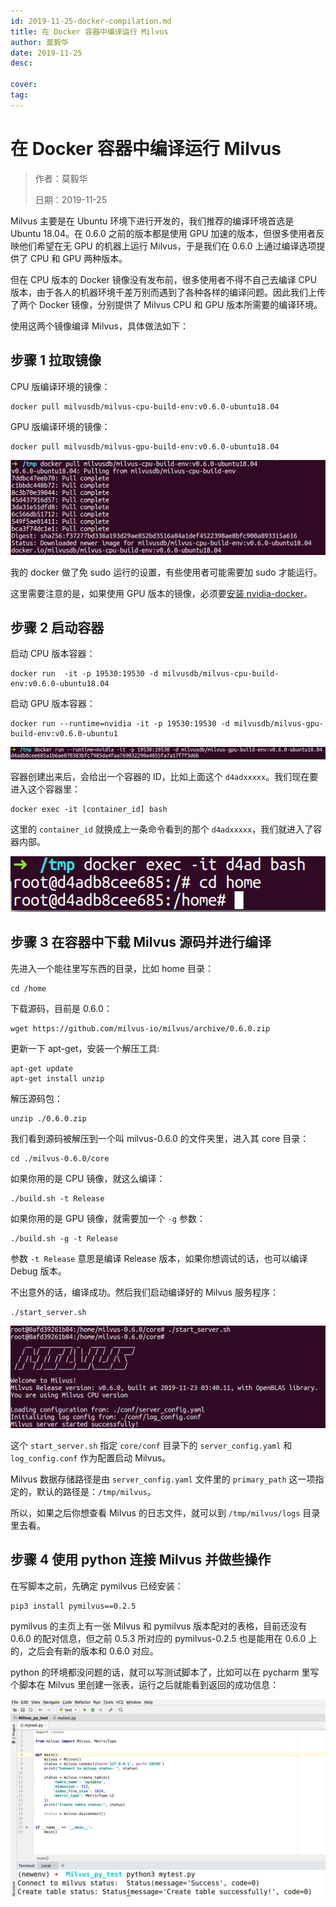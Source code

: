 ```yaml
---
id: 2019-11-25-docker-compilation.md
title: 在 Docker 容器中编译运行 Milvus
author: 莫毅华
date: 2019-11-25
desc:

cover:
tag:
---
```


# 在 Docker 容器中编译运行 Milvus

> 作者：莫毅华
>
> 日期：2019-11-25

Milvus 主要是在 Ubuntu 环境下进行开发的，我们推荐的编译环境首选是 Ubuntu 18.04。在 0.6.0 之前的版本都是使用 GPU 加速的版本，但很多使用者反映他们希望在无 GPU 的机器上运行 Milvus，于是我们在 0.6.0 上通过编译选项提供了 CPU 和 GPU 两种版本。

但在 CPU 版本的 Docker 镜像没有发布前，很多使用者不得不自己去编译 CPU 版本，由于各人的机器环境千差万别而遇到了各种各样的编译问题。因此我们上传了两个 Docker 镜像，分别提供了 Milvus CPU 和 GPU 版本所需要的编译环境。

使用这两个镜像编译 Milvus，具体做法如下：

## 步骤 1 拉取镜像

CPU 版编译环境的镜像：

```
docker pull milvusdb/milvus-cpu-build-env:v0.6.0-ubuntu18.04
```

GPU 版编译环境的镜像：

```
docker pull milvusdb/milvus-gpu-build-env:v0.6.0-ubuntu18.04
```

![docker_image](https://raw.githubusercontent.com/milvus-io/community/master/blog/assets/docker_compile/docker_image.png)

我的 docker 做了免 sudo 运行的设置，有些使用者可能需要加 sudo 才能运行。

这里需要注意的是，如果使用 GPU 版本的镜像，必须要[安装 nvidia-docker](https://github.com/NVIDIA/nvidia-docker/)。

## 步骤 2 启动容器

启动 CPU 版本容器：

```
docker run  -it -p 19530:19530 -d milvusdb/milvus-cpu-build-env:v0.6.0-ubuntu18.04
```

启动 GPU 版本容器：

```
docker run --runtime=nvidia -it -p 19530:19530 -d milvusdb/milvus-gpu-build-env:v0.6.0-ubuntu1
```

![docker_run](https://raw.githubusercontent.com/milvus-io/community/master/blog/assets/docker_compile/docker_run_gpu.png)

容器创建出来后，会给出一个容器的 ID，比如上面这个 `d4adxxxxx`。我们现在要进入这个容器里：

```
docker exec -it [container_id] bash
```

这里的 `container_id` 就换成上一条命令看到的那个 `d4adxxxxx`，我们就进入了容器内部。

![docker_exec](https://raw.githubusercontent.com/milvus-io/community/master/blog/assets/docker_compile/docker_exec.png)

## 步骤 3 在容器中下载 Milvus 源码并进行编译

先进入一个能往里写东西的目录，比如 home 目录：

```
cd /home
```

下载源码，目前是 0.6.0：

```
wget https://github.com/milvus-io/milvus/archive/0.6.0.zip
```

更新一下 apt-get，安装一个解压工具:

```
apt-get update
apt-get install unzip
```

解压源码包：

```
unzip ./0.6.0.zip
```

我们看到源码被解压到一个叫 milvus-0.6.0 的文件夹里，进入其 core 目录：

```
cd ./milvus-0.6.0/core
```

如果你用的是 CPU 镜像，就这么编译：

```
./build.sh -t Release
```

如果你用的是 GPU 镜像，就需要加一个 `-g` 参数：

```
./build.sh -g -t Release
```

参数 `-t Release` 意思是编译 Release 版本，如果你想调试的话，也可以编译 Debug 版本。

不出意外的话，编译成功。然后我们启动编译好的 Milvus 服务程序：

```
./start_server.sh
```

![server_start](https://raw.githubusercontent.com/milvus-io/community/master/blog/assets/docker_compile/server_start.png)

这个 `start_server.sh` 指定 `core/conf` 目录下的 `server_config.yaml` 和 `log_config.conf` 作为配置启动 Milvus。

Milvus 数据存储路径是由 `server_config.yaml` 文件里的 `primary_path` 这一项指定的，默认的路径是：`/tmp/milvus`。

所以，如果之后你想查看 Milvus 的日志文件，就可以到 `/tmp/milvus/logs` 目录里去看。

## 步骤 4 使用 python 连接 Milvus 并做些操作

在写脚本之前，先确定 pymilvus 已经安装：

```
pip3 install pymilvus==0.2.5
```

pymilvus 的主页上有一张 Milvus 和 pymilvus 版本配对的表格，目前还没有 0.6.0 的配对信息，但之前 0.5.3 所对应的 pymilvus-0.2.5 也是能用在 0.6.0 上的，之后会有新的版本和 0.6.0 对应。

python 的环境都没问题的话，就可以写测试脚本了，比如可以在 pycharm 里写个脚本在 Milvus 里创建一张表，运行之后就能看到返回的成功信息：

![connect_py](https://raw.githubusercontent.com/milvus-io/community/master/blog/assets/docker_compile/connect_py.png)
